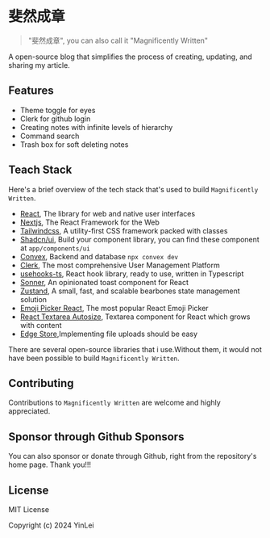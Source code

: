 # 斐然成章

> "斐然成章", you can also call it "Magnificently Written"

A open-source blog that simplifies the process of creating, updating, and sharing my article.

## Features

- Theme toggle for eyes
- Clerk for github login
- Creating notes with infinite levels of hierarchy
- Command search
- Trash box for soft deleting notes

## Teach Stack

Here's a brief overview of the tech stack that's used to build `Magnificently Written`.

- [React](https://react.dev/), The library for web and native user interfaces
- [Nextjs](https://nextjs.org/), The React Framework for the Web
- [Tailwindcss](https://tailwindcss.com/), A utility-first CSS framework packed with classes
- [Shadcn/ui](https://ui.shadcn.com/), Build your component library, you can find these component at `app/components/ui`
- [Convex](https://www.convex.dev/), Backend and database `npx convex dev`
- [Clerk](https://clerk.com/), The most comprehensive User Management Platform
- [usehooks-ts](https://usehooks-ts.com/), React hook library, ready to use, written in Typescript
- [Sonner](https://sonner.emilkowal.ski/), An opinionated toast component for React
- [Zustand](https://zustand-demo.pmnd.rs/), A small, fast, and scalable bearbones state management solution
- [Emoji Picker React](https://github.com/ealush/emoji-picker-react), The most popular React Emoji Picker
- [React Textarea Autosize](https://github.com/Andarist/react-textarea-autosize#readme), Textarea component for React which grows with content
- [Edge Store](https://edgestore.dev/),Implementing file uploads
should be easy

There are several open-source libraries that i use.Without them, it would not have been possible to build `Magnificently Written`.

## Contributing

Contributions to `Magnificently Written` are welcome and highly appreciated.

## Sponsor through Github Sponsors

You can also sponsor or donate through Github, right from the repository's home page. Thank you!!!

## License

MIT License

Copyright (c) 2024 YinLei